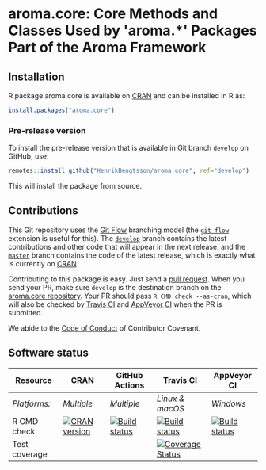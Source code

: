 


# aroma.core: Core Methods and Classes Used by 'aroma.*' Packages Part of the Aroma Framework


## Installation
R package aroma.core is available on [CRAN](https://cran.r-project.org/package=aroma.core) and can be installed in R as:
```r
install.packages("aroma.core")
```


### Pre-release version

To install the pre-release version that is available in Git branch `develop` on GitHub, use:
```r
remotes::install_github("HenrikBengtsson/aroma.core", ref="develop")
```
This will install the package from source.  

## Contributions

This Git repository uses the [Git Flow](https://nvie.com/posts/a-successful-git-branching-model/) branching model (the [`git flow`](https://github.com/petervanderdoes/gitflow-avh) extension is useful for this).  The [`develop`](https://github.com/HenrikBengtsson/aroma.core/tree/develop) branch contains the latest contributions and other code that will appear in the next release, and the [`master`](https://github.com/HenrikBengtsson/aroma.core) branch contains the code of the latest release, which is exactly what is currently on [CRAN](https://cran.r-project.org/package=aroma.core).

Contributing to this package is easy.  Just send a [pull request](https://help.github.com/articles/using-pull-requests/).  When you send your PR, make sure `develop` is the destination branch on the [aroma.core repository](https://github.com/HenrikBengtsson/aroma.core).  Your PR should pass `R CMD check --as-cran`, which will also be checked by <a href="https://travis-ci.org/HenrikBengtsson/aroma.core">Travis CI</a> and <a href="https://ci.appveyor.com/project/HenrikBengtsson/aroma-core">AppVeyor CI</a> when the PR is submitted.

We abide to the [Code of Conduct](https://www.contributor-covenant.org/version/2/0/code_of_conduct/) of Contributor Covenant.


## Software status

| Resource      | CRAN        | GitHub Actions      | Travis CI       | AppVeyor CI      |
| ------------- | ------------------- | ------------------- | --------------- | ---------------- |
| _Platforms:_  | _Multiple_          | _Multiple_          | _Linux & macOS_ | _Windows_        |
| R CMD check   | <a href="https://cran.r-project.org/web/checks/check_results_aroma.core.html"><img border="0" src="http://www.r-pkg.org/badges/version/aroma.core" alt="CRAN version"></a> | <a href="https://github.com/HenrikBengtsson/aroma.core/actions?query=workflow%3AR-CMD-check"><img src="https://github.com/HenrikBengtsson/aroma.core/workflows/R-CMD-check/badge.svg?branch=develop" alt="Build status"></a>       | <a href="https://travis-ci.org/HenrikBengtsson/aroma.core"><img src="https://travis-ci.org/HenrikBengtsson/aroma.core.svg" alt="Build status"></a>   | <a href="https://ci.appveyor.com/project/HenrikBengtsson/aroma-core"><img src="https://ci.appveyor.com/api/projects/status/github/HenrikBengtsson/aroma.core?svg=true" alt="Build status"></a> |
| Test coverage |                     |                     | <a href="https://codecov.io/gh/HenrikBengtsson/aroma.core"><img src="https://codecov.io/gh/HenrikBengtsson/aroma.core/branch/develop/graph/badge.svg" alt="Coverage Status"/></a>     |                  |
